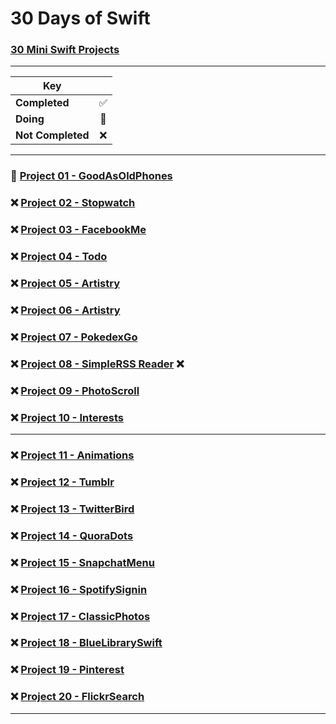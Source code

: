 # 30 Days of Swift
### [30 Mini Swift Projects](https://github.com/soapyigu/Swift-30-Projects)


---

| Key               |                       |
| ----------------- |:---------------------:|
| __Completed__     |  :white_check_mark:   |
| __Doing__         |  :large_blue_circle:  |
| __Not Completed__ | :x:                   |

---


### :large_blue_circle: [Project 01 - GoodAsOldPhones](https://github.com/soapyigu/Swift-30-Projects/tree/master/Project%2001%20-%20GoodAsOldPhones)

### :x: [Project 02 - Stopwatch](https://github.com/soapyigu/Swift-30-Projects/tree/master/Project%2002%20-%20Stopwatch)

### :x: [Project 03 - FacebookMe](https://github.com/soapyigu/Swift-30-Projects/tree/master/Project%2003%20-%20FacebookMe)

### :x: [Project 04 - Todo](https://github.com/soapyigu/Swift-30-Projects/tree/master/Project%2003%20-%20FacebookMe)

### :x: [Project 05 - Artistry](https://github.com/soapyigu/Swift-30-Projects/tree/master/Project%2003%20-%20FacebookMe)

### :x: [Project 06 - Artistry](https://github.com/soapyigu/Swift-30-Projects/tree/master/Project%2003%20-%20FacebookMe)

### :x: [Project 07 - PokedexGo](https://github.com/soapyigu/Swift-30-Projects/tree/master/Project%2007%20-%20PokedexGo)

### :x: [Project 08 - SimpleRSS Reader](https://github.com/soapyigu/Swift-30-Projects/tree/master/Project%2008%20-%20SimpleRSSReader) :x:

### :x: [Project 09 - PhotoScroll](https://github.com/soapyigu/Swift-30-Projects/tree/master/Project%2009%20-%20PhotoScroll) 

### :x: [Project 10 - Interests](https://github.com/soapyigu/Swift-30-Projects/tree/master/Project%2010%20-%20Interests)

---

### :x: [Project 11 - Animations](https://github.com/soapyigu/Swift-30-Projects/tree/master/Project%2011%20-%20Animations)

### :x: [Project 12 - Tumblr](https://github.com/soapyigu/Swift-30-Projects/tree/master/Project%2012%20-%20Tumblr)

### :x: [Project 13 - TwitterBird](https://github.com/soapyigu/Swift-30-Projects/tree/master/Project%2013%20-%20TwitterBird)

### :x: [Project 14 - QuoraDots](https://github.com/soapyigu/Swift-30-Projects/tree/master/Project%2014%20-%20QuoraDots)

### :x: [Project 15 - SnapchatMenu](https://github.com/soapyigu/Swift-30-Projects/tree/master/Project%2015%20-%20SnapchatMenu)

### :x: [Project 16 - SpotifySignin](https://github.com/soapyigu/Swift-30-Projects/tree/master/Project%2016%20-%20SpotifySignIn) 

### :x: [Project 17 - ClassicPhotos](https://github.com/soapyigu/Swift-30-Projects/tree/master/Project%2017%20-%20ClassicPhotos) 

### :x: [Project 18 - BlueLibrarySwift](https://github.com/soapyigu/Swift-30-Projects/tree/master/Project%2018%20-%20BlueLibrarySwift)

### :x: [Project 19 - Pinterest](https://github.com/soapyigu/Swift-30-Projects/tree/master/Project%2019%20-%20Pinterest)

### :x: [Project 20 - FlickrSearch](https://github.com/soapyigu/Swift-30-Projects/tree/master/Project%2020%20-%20FlickrSearch)

---

